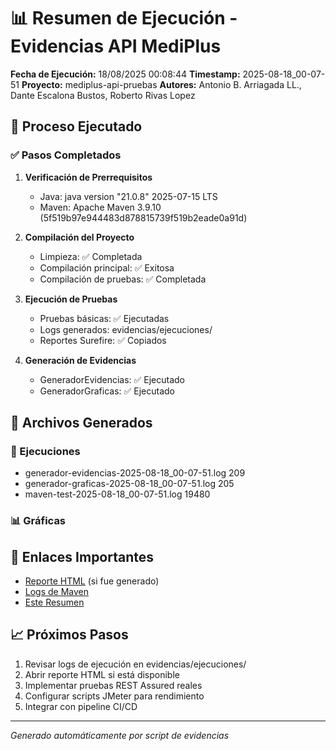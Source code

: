 # 📊 Resumen de Ejecución - Evidencias API MediPlus

**Fecha de Ejecución:** 18/08/2025 00:08:44
**Timestamp:** 2025-08-18_00-07-51
**Proyecto:** mediplus-api-pruebas
**Autores:** Antonio B. Arriagada LL., Dante Escalona Bustos, Roberto Rivas Lopez

## 🎯 Proceso Ejecutado

### ✅ Pasos Completados

1. **Verificación de Prerrequisitos**
   - Java: java version "21.0.8" 2025-07-15 LTS
   - Maven: Apache Maven 3.9.10 (5f519b97e944483d878815739f519b2eade0a91d)

2. **Compilación del Proyecto**
   - Limpieza: ✅ Completada
   - Compilación principal: ✅ Exitosa
   - Compilación de pruebas: ✅ Completada

3. **Ejecución de Pruebas**
   - Pruebas básicas: ✅ Ejecutadas
   - Logs generados: evidencias/ejecuciones/
   - Reportes Surefire: ✅ Copiados

4. **Generación de Evidencias**
   - GeneradorEvidencias: ✅ Ejecutado
   - GeneradorGraficas: ✅ Ejecutado

## 📁 Archivos Generados

### 🧪 Ejecuciones
- generador-evidencias-2025-08-18_00-07-51.log 209
- generador-graficas-2025-08-18_00-07-51.log 205
- maven-test-2025-08-18_00-07-51.log 19480

### 📊 Gráficas

## 🔗 Enlaces Importantes

- [Reporte HTML](graficas/reporte-metricas.html) (si fue generado)
- [Logs de Maven](ejecuciones/maven-test-2025-08-18_00-07-51.log)
- [Este Resumen](RESUMEN-EJECUCION-2025-08-18_00-07-51.md)

## 📈 Próximos Pasos

1. Revisar logs de ejecución en evidencias/ejecuciones/
2. Abrir reporte HTML si está disponible
3. Implementar pruebas REST Assured reales
4. Configurar scripts JMeter para rendimiento
5. Integrar con pipeline CI/CD

---
*Generado automáticamente por script de evidencias*
